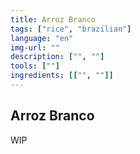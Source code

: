 ```yaml
---
title: Arroz Branco
tags: ["rice", "brazilian"]
language: "en"
img-url: ""
description: ["", ""]
tools: [""]
ingredients: [["", ""]]
---
```


## Arroz Branco

WIP